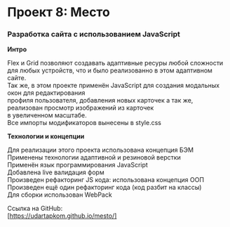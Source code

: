 # Проект 8: Место

### Разработка сайта с использованием JavaScript


**Интро**

Flex и Grid позволяют создавать адаптивные ресуры любой сложности для любых устройств, что и было реализованно в этом адаптивном сайте.  
Так же, в этом проекте применён JavaScript для создания модальных окон для редактирования   
профиля пользователя, добавления новых карточек а так же, реализован просмотр изображений из карточек   
в увеличенном масштабе.  
Все импорты модификаторов вынесены в style.css


**Технологии и концепции**

Для реализации этого проекта использована концепция БЭМ  
Применены технологии адаптивной и резиновой верстки   
Применён язык программирования JavaScript  
Добавлена live валидация форм   
Произведен рефакторинг JS кода: использована концепция ООП   
Произведен ещё один рефакторинг кода (код разбит на классы)   
Для сборки использован WebPack

Ссылка на GitHub:   
[https://udartapkom.github.io/mesto/] 
